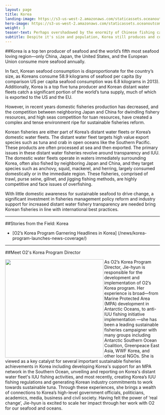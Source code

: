 ```yaml
---
layout: page
title: Korea
landing-image: https://s3-us-west-2.amazonaws.com/staticassets.oceanoutcomes.org/rollover+images/korean-fisheries-hover.jpg
hero-image: https://s3-us-west-2.amazonaws.com/staticassets.oceanoutcomes.org/hero+photos/koreanfisherieshero.jpg
weight: 3
teaser-text: Perhaps overshadowed by the enormity of Chinese fishing capacity, or Japan’s international reputation as the primary seafood consuming region in Asia, Korea still produces and consumes more seafood than most any country on earth.
subtitle: Despite it's size and population, Korea still produces and consumes more seafood than most any country on earth.
---
```


##Korea is a top ten producer of seafood and the world’s fifth most seafood loving region—only China, Japan, the United States, and the European Union consume more seafood annually.

In fact, Korean seafood consumption is disproportionate for the country’s size, as Koreans consume 58.9 kilograms of seafood per capita (by comparison US per capita seafood consumption was 6.8 kilograms in 2013). Additionally, Korea is a top five tuna producer and Korean distant water fleets catch a significant portion of the world’s tuna supply, much of which is exported to the US and the EU. 

However, in recent years domestic fisheries production has decreased, and the competition between neighboring Japan and China for dwindling fishery resources, and high seas competition for tuan resources, have created a complex and tense environment ripe for sustainable fisheries reform.

Korean fisheries are either part of Korea’s distant water fleets or Korea’s domestic water fleets. The distant water fleet targets high value export species such as tuna and crab in open oceans like the Southern Pacific. These products are often processed at sea and then exported. The primary issues in these distant water fisheries revolve around transparency and IUU. The domestic water fleets operate in waters immediately surrounding Korea, often also fished by neighboring Japan and China, and they target species such as anchovy, squid, mackerel, and herring, largely consumed domestically or in the immediate region. These fisheries, comprised of trawl, purse seine, gillnet, and jigging fishing methods, are highly competitive and face issues of overfishing.

With little domestic awareness for sustainable seafood to drive change, a significant investment in fisheries management policy reform and industry support for increased distant water fishery transparency are needed bring Korean fisheries in line with international best practices.

---
##Stories from the Field: Korea

* [O2’s Korea Program Garnering Headlines in Korea] (/news/korea-program-launches-news-coverage/)

---

##Meet O2's Korea Program Director

<img align="left" src="https://s3-us-west-2.amazonaws.com/staticassets.oceanoutcomes.org/staff+photos/jiehyunstaffphoto1.jpg" width="320" height="320"> As O2’s Korea Program Director, Jie-hyun is responsible for the development and implementation of O2’s Korea program. Her experience is broad—from Marine Protected Area (MPA) development in Antarctic Oceans, to anti-IUU fishing initiative implementation —she has been a leading sustainable fisheries campaigner with many groups including Antarctic Southern Ocean Coalition, Greenpeace East Asia, WWF Korea, and other local NGOs. She is viewed as a key catalyst for several important sustainable fisheries achievements in Korea including developing Korea's support for an MPA network in the Southern Ocean, unveiling and reporting on Korea's distant water fleet's IUU fishing activities, and most recently, creating Korea’s IUU fishing regulations and generating Korean industry commitments to work towards sustainable tuna. Through these experiences, she brings a wealth of connections to Korea’s high-level government officials, politicians, academics, media, business and civil society. Having felt the power of ‘real change’, Jie-hyun is excited to scale her impact through her work with O2 for our seafood and oceans.
